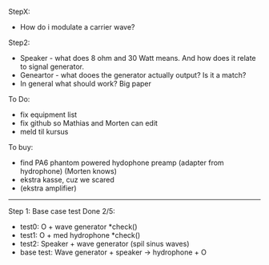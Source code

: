 


StepX:
- How do i modulate a carrier wave? 

Step2: 
- Speaker - what does 8 ohm and 30 Watt means. And how does it relate to signal generator. 
- Geneartor - what dooes the generator actually output? Is it a match?
- In general what should work? Big paper  


To Do:
- fix equipment list
- fix github so Mathias and Morten can edit
- meld til kursus

To buy:
- find PA6 phantom powered hydophone preamp (adapter from hydrophone) (Morten knows)
- ekstra kasse, cuz we scared 
- (ekstra amplifier)


------
Step 1: Base case test Done 2/5: 
- test0: O + wave generator *check()
- test1: O + med hydrophone *check()
- test2: Speaker + wave generator (spil sinus waves) 
- base test: Wave generator + speaker -> hydrophone + O
